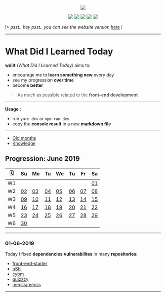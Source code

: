 <p align="center"><img src="https://github.com/blyndusk/wdilt/blob/master/docs/logo.svg"/></p>
<p align="center">
    <a href="https://github.com/blyndusk/wdilt/blob/master/package.json"><img src="https://img.shields.io/requires/github/blyndusk/wdilt.svg"/></a>
    <a href="https://github.com/blyndusk/wdilt/blob/master/LICENSE"><img src="https://img.shields.io/github/license/blyndusk/wdilt.svg"/></a>
    <a href="https://github.com/blyndusk/wdilt/releases"><img src="https://img.shields.io/github/release/blyndusk/wdilt.svg"/></a>
    <a href="https://wdilt.a-dll.com"><img src="https://img.shields.io/website/https/wdilt.a-dll.com.svg"/></a>
    <a href="https://github.com/blyndusk/wdilt/commits/master"><img src=" https://img.shields.io/github/last-commit/blyndusk/wdilt.svg"/></a>
</p>

!> *psst.. hey psst.. you can see the website version [here](https://blyndusk.github.io/wdilt/#/) !*

----

# What Did I Learned Today

**wdilt** *(What Did I Learned Today)* aims to:

- encourage me to **learn something new** every day
- see my progression **over time**
- become **better**

> As much as possible related to the **front-end development**

----

**Usage :**

- run `yarn dev` or `npm run dev`
- copy the **console result** in a new **markdown file**

----

- [Old months](/annexes/OLD.md)
- [Knowledge](/annexes/KNOWLEDGE.md)

## Progression: June 2019

| 🗓  |         Su       |         Mo       |         Tu       |         We       |         Tu       |         Fr       |         Sa       |
| -- | ---------------- | ---------------- | ---------------- | ---------------- | ---------------- | ---------------- | ---------------- |
| W1 |                  |                  |                  |                  |                  |                  |[01](#_01-06-2019)|
| W2 |[02](#_02-06-2019)|[03](#_03-06-2019)|[04](#_04-06-2019)|[05](#_05-06-2019)|[06](#_06-06-2019)|[07](#_07-06-2019)|[08](#_08-06-2019)|
| W3 |[09](#_09-06-2019)|[10](#_10-06-2019)|[11](#_11-06-2019)|[12](#_12-06-2019)|[13](#_13-06-2019)|[14](#_14-06-2019)|[15](#_15-06-2019)|
| W4 |[16](#_16-06-2019)|[17](#_17-06-2019)|[18](#_18-06-2019)|[19](#_19-06-2019)|[20](#_20-06-2019)|[21](#_21-06-2019)|[22](#_22-06-2019)|
| W5 |[23](#_23-06-2019)|[24](#_24-06-2019)|[25](#_25-06-2019)|[26](#_26-06-2019)|[27](#_27-06-2019)|[28](#_28-06-2019)|[29](#_29-06-2019)|
| W6 |[30](#_30-06-2019)|                  |                  |                  |                  |                  |                  |

----

### 01-06-2019

Today I fixed **dependencies** **vulnerabilites** in many **repositories**:

- [front-end-starter](https://github.com/blyndusk/front-end-starter)
- [oShi](https://github.com/blyndusk/oShi)
- [cybm](https://github.com/blyndusk/cybm)
- [quizzzy](https://github.com/blyndusk/quizzzy)
- [mecss/mecss](https://github.com/mecss/mecss)

----

